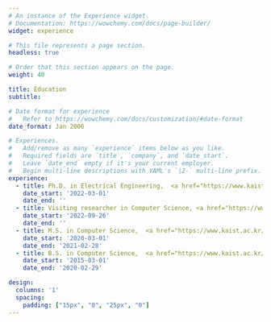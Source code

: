 ```yaml
---
# An instance of the Experience widget.
# Documentation: https://wowchemy.com/docs/page-builder/
widget: experience

# This file represents a page section.
headless: true

# Order that this section appears on the page.
weight: 40

title: Education
subtitle:

# Date format for experience
#   Refer to https://wowchemy.com/docs/customization/#date-format
date_format: Jan 2006

# Experiences.
#   Add/remove as many `experience` items below as you like.
#   Required fields are `title`, `company`, and `date_start`.
#   Leave `date_end` empty if it's your current employer.
#   Begin multi-line descriptions with YAML's `|2-` multi-line prefix.
experience:
  - title: Ph.D. in Electrical Engineering,  <a href="https://www.kaist.ac.kr/en/">KAIST</a>, Republic of Korea (Advisor Prof. <a chref="https://sites.google.com/site/wewantsj/">Sung-Ju Lee</a>)
    date_start: '2022-03-01'
    date_end: ''
  - title: Visiting researcher in Computer Science, <a href="https://www.ntu.edu.sg/">NTU</a>, Singapore (Advisor Prof. <a href="https://personal.ntu.edu.sg/limo/">Mo Li</a>)
    date_start: '2022-09-26'
    date_end: ''
  - title: M.S. in Computer Science,  <a href="https://www.kaist.ac.kr/en/">KAIST</a>, Republic of Korea (Advisor Prof. <a href="https://sites.google.com/site/wewantsj/">Sung-Ju Lee</a>)
    date_start: '2020-03-01'
    date_end: '2021-02-28'
  - title: B.S. in Computer Science,  <a href="https://www.kaist.ac.kr/en/">KAIST</a>, Republic of Korea (Cum Laude)
    date_start: '2015-03-01'
    date_end: '2020-02-29'

design:
  columns: '1'
  spacing:
    padding: ["15px", "0", "25px", "0"]
---
```

<style>
blockquote {
  display: none;
}
div.experience {
    font-size: 12pt;
    margin-left: 15%;
    margin-right: 15%;
    width: 70%
}
@media only screen and (max-width: 992px) {
  div.experience {
      font-size: 12pt;
      margin-left: 0%;
      margin-right: 0%;
      width: 100%
  }
}
</style>
